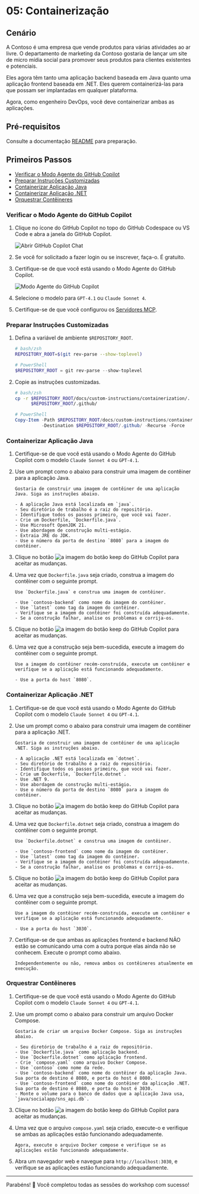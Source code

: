 # 05: Containerização

## Cenário

A Contoso é uma empresa que vende produtos para várias atividades ao ar livre. O departamento de marketing da Contoso gostaria de lançar um site de micro mídia social para promover seus produtos para clientes existentes e potenciais.

Eles agora têm tanto uma aplicação backend baseada em Java quanto uma aplicação frontend baseada em .NET. Eles querem containerizá-las para que possam ser implantadas em qualquer plataforma.

Agora, como engenheiro DevOps, você deve containerizar ambas as aplicações.

## Pré-requisitos

Consulte a documentação [README](../README.md) para preparação.

## Primeiros Passos

- [Verificar o Modo Agente do GitHub Copilot](#verificar-o-modo-agente-do-github-copilot)
- [Preparar Instruções Customizadas](#preparar-instruções-customizadas)
- [Containerizar Aplicação Java](#containerizar-aplicação-java)
- [Containerizar Aplicação .NET](#containerizar-aplicação-net)
- [Orquestrar Contêineres](#orquestrar-contêineres)

### Verificar o Modo Agente do GitHub Copilot

1. Clique no ícone do GitHub Copilot no topo do GitHub Codespace ou VS Code e abra a janela do GitHub Copilot.

   ![Abrir GitHub Copilot Chat](./images/setup-02.png)

1. Se você for solicitado a fazer login ou se inscrever, faça-o. É gratuito.
1. Certifique-se de que você está usando o Modo Agente do GitHub Copilot.

   ![Modo Agente do GitHub Copilot](./images/setup-03.png)

1. Selecione o modelo para `GPT-4.1` ou `Claude Sonnet 4`.
1. Certifique-se de que você configurou os [Servidores MCP](./00-setup.md#configurar-servidores-mcp).

### Preparar Instruções Customizadas

1. Defina a variável de ambiente `$REPOSITORY_ROOT`.

   ```bash
   # bash/zsh
   REPOSITORY_ROOT=$(git rev-parse --show-toplevel)
   ```

   ```powershell
   # PowerShell
   $REPOSITORY_ROOT = git rev-parse --show-toplevel
   ```

1. Copie as instruções customizadas.

    ```bash
    # bash/zsh
    cp -r $REPOSITORY_ROOT/docs/custom-instructions/containerization/. \
          $REPOSITORY_ROOT/.github/
    ```

    ```powershell
    # PowerShell
    Copy-Item -Path $REPOSITORY_ROOT/docs/custom-instructions/containerization/* `
              -Destination $REPOSITORY_ROOT/.github/ -Recurse -Force
    ```

### Containerizar Aplicação Java

1. Certifique-se de que você está usando o Modo Agente do GitHub Copilot com o modelo `Claude Sonnet 4` ou `GPT-4.1`.
1. Use um prompt como o abaixo para construir uma imagem de contêiner para a aplicação Java.

    ```text
    Gostaria de construir uma imagem de contêiner de uma aplicação Java. Siga as instruções abaixo.

    - A aplicação Java está localizada em `java`.
    - Seu diretório de trabalho é a raiz do repositório.
    - Identifique todos os passos primeiro, que você vai fazer.
    - Crie um Dockerfile, `Dockerfile.java`.
    - Use Microsoft OpenJDK 21.
    - Use abordagem de construção multi-estágio.
    - Extraia JRE do JDK.
    - Use o número da porta de destino `8080` para a imagem do contêiner.
    ```

1. Clique no botão ![a imagem do botão keep](https://img.shields.io/badge/keep-blue) do GitHub Copilot para aceitar as mudanças.

1. Uma vez que `Dockerfile.java` seja criado, construa a imagem do contêiner com o seguinte prompt.

    ```text
    Use `Dockerfile.java` e construa uma imagem de contêiner.

    - Use `contoso-backend` como nome da imagem do contêiner.
    - Use `latest` como tag da imagem do contêiner.
    - Verifique se a imagem do contêiner foi construída adequadamente.
    - Se a construção falhar, analise os problemas e corrija-os.
    ```

1. Clique no botão ![a imagem do botão keep](https://img.shields.io/badge/keep-blue) do GitHub Copilot para aceitar as mudanças.

1. Uma vez que a construção seja bem-sucedida, execute a imagem do contêiner com o seguinte prompt.

    ```text
    Use a imagem do contêiner recém-construída, execute um contêiner e verifique se a aplicação está funcionando adequadamente.
    
    - Use a porta do host `8080`.
    ```

### Containerizar Aplicação .NET

1. Certifique-se de que você está usando o Modo Agente do GitHub Copilot com o modelo `Claude Sonnet 4` ou `GPT-4.1`.
1. Use um prompt como o abaixo para construir uma imagem de contêiner para a aplicação .NET.

    ```text
    Gostaria de construir uma imagem de contêiner de uma aplicação .NET. Siga as instruções abaixo.

    - A aplicação .NET está localizada em `dotnet`.
    - Seu diretório de trabalho é a raiz do repositório.
    - Identifique todos os passos primeiro, que você vai fazer.
    - Crie um Dockerfile, `Dockerfile.dotnet`.
    - Use .NET 9.
    - Use abordagem de construção multi-estágio.
    - Use o número da porta de destino `8080` para a imagem do contêiner.
    ```

1. Clique no botão ![a imagem do botão keep](https://img.shields.io/badge/keep-blue) do GitHub Copilot para aceitar as mudanças.

1. Uma vez que `Dockerfile.dotnet` seja criado, construa a imagem do contêiner com o seguinte prompt.

    ```text
    Use `Dockerfile.dotnet` e construa uma imagem de contêiner.

    - Use `contoso-frontend` como nome da imagem do contêiner.
    - Use `latest` como tag da imagem do contêiner.
    - Verifique se a imagem do contêiner foi construída adequadamente.
    - Se a construção falhar, analise os problemas e corrija-os.
    ```

1. Clique no botão ![a imagem do botão keep](https://img.shields.io/badge/keep-blue) do GitHub Copilot para aceitar as mudanças.

1. Uma vez que a construção seja bem-sucedida, execute a imagem do contêiner com o seguinte prompt.

    ```text
    Use a imagem do contêiner recém-construída, execute um contêiner e verifique se a aplicação está funcionando adequadamente.
    
    - Use a porta do host `3030`.
    ```

1. Certifique-se de que ambas as aplicações frontend e backend NÃO estão se comunicando uma com a outra porque elas ainda não se conhecem. Execute o prompt como abaixo.

    ```text
    Independentemente ou não, remova ambos os contêineres atualmente em execução.
    ```

### Orquestrar Contêineres

1. Certifique-se de que você está usando o Modo Agente do GitHub Copilot com o modelo `Claude Sonnet 4` ou `GPT-4.1`.
1. Use um prompt como o abaixo para construir um arquivo Docker Compose.

    ```text
    Gostaria de criar um arquivo Docker Compose. Siga as instruções abaixo.
    
    - Seu diretório de trabalho é a raiz do repositório.
    - Use `Dockerfile.java` como aplicação backend.
    - Use `Dockerfile.dotnet` como aplicação frontend.
    - Crie `compose.yaml` como arquivo Docker Compose.
    - Use `contoso` como nome da rede.
    - Use `contoso-backend` como nome do contêiner da aplicação Java. Sua porta de destino é 8080, e porta do host é 8080.
    - Use `contoso-frontend` como nome do contêiner da aplicação .NET. Sua porta de destino é 8080, e porta do host é 3030.
    - Monte o volume para o banco de dados que a aplicação Java usa, `java/socialapp/sns_api.db`.
    ```

1. Clique no botão ![a imagem do botão keep](https://img.shields.io/badge/keep-blue) do GitHub Copilot para aceitar as mudanças.

1. Uma vez que o arquivo `compose.yaml` seja criado, execute-o e verifique se ambas as aplicações estão funcionando adequadamente.

    ```text
    Agora, execute o arquivo Docker compose e verifique se as aplicações estão funcionando adequadamente.
    ```

1. Abra um navegador web e navegue para `http://localhost:3030`, e verifique se as aplicações estão funcionando adequadamente.

---

Parabéns! 🎉 Você completou todas as sessões do workshop com sucesso!